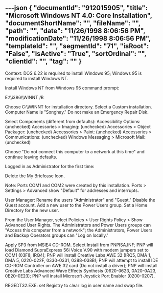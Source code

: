 ---json
{
  "documentId": "912015905",
  "title": "Microsoft Windows NT 4.0: Core Installation",
  "documentShortName": "",
  "fileName": "",
  "path": "",
  "date": "11/26/1998 8:06:56 PM",
  "modificationDate": "11/26/1998 8:06:56 PM",
  "templateId": "",
  "segmentId": "71",
  "isRoot": "False",
  "isActive": "True",
  "sortOrdinal": "",
  "clientId": "",
  "tag": ""
}
---

Context: DOS 6.22 is required to install Windows 95; Windows 95 is required to install Windows NT.

Install Windows NT from Windows 95 command prompt:

E:&bsol;&bsol;i386&bsol;&bsol;WINNT /B

Choose C:&bsol;&bsol;WINNT for installation directory. Select a Custom installation. Computer Name is &quot;Songhay.&quot; Do not make an Emergency Repair Disk.

Select Components (different from defaults):
    Accessibility Options: (unchecked)
    Accessories &gt; Imaging: (unchecked)
    Accessories &gt; Object Packager: (unchecked)
    Accessories &gt; Paint: (unchecked)
    Accessories &gt; Communications: (unchecked)
    Windows Messaging &gt; Microsoft Mail: (unchecked)

Choose &quot;Do not connect this computer to a network at this time&quot; and continue leaving defaults.


Logged in as Administrator for the first time:

Delete the My Briefcase Icon.

Note: Ports COM1 and COM2 were created by this installation. Ports &gt; Settings &gt; Advanced show &quot;Default&quot; for addresses and interrupts.

User Manager:
    Rename the users &quot;Administrator&quot; and &quot;Guest.&quot;
    Disable the Guest account.
    Add a new user to the Power Users group.
    Set a Home Directory for the new user.

From the User Manager, select Policies &gt; User Rights Policy &gt; Show Advanced User Rights. The Administrators and Power Users groups can &quot;Access this computer from a network&quot;; the Administrators, Power Users and Backup Operators groups can &quot;Log on locally.&quot;

Apply SP3 from MSIE4 CD-ROM. Select Install from PNPISA.INF; PNP will load Diamond SupraExpress 56i Voice V.90 with modem jumpers set to COM1 (03F8, IRQ4); PNP will install Creative Labs AWE 32 (IRQ5, DMA 1, DMA 5, 0220-022F, 0330-0331, 0388-038B); PNP will attempt to install IDE CD-ROM Controller on AWE 32 card (Do not install a driver); PNP will install Creative Labs Advanced Wave Effects Synthesis (0620-0623, 0A20-0A23, 0E20-0E23); PNP will install Microsoft Joystick Port Enabler (0200-0207).

REGEDT32.EXE: set Registry to clear log in user name and swap file.
